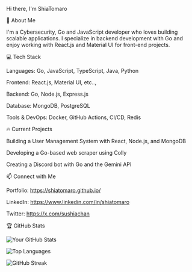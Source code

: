 Hi there, I'm ShiaTomaro

🚀 About Me

I'm a Cybersecurity, Go and JavaScript developer who loves building scalable applications. I specialize in backend development with Go and enjoy working with React.js and Material UI for front-end projects.

💻 Tech Stack

Languages: Go, JavaScript, TypeScript, Java, Python

Frontend: React.js, Material UI, etc..,

Backend: Go, Node.js, Express.js

Database: MongoDB, PostgreSQL

Tools & DevOps: Docker, GitHub Actions, CI/CD, Redis

🔥 Current Projects

Building a User Management System with React, Node.js, and MongoDB

Developing a Go-based web scraper using Colly

Creating a Discord bot with Go and the Gemini API

📫 Connect with Me

Portfolio: https://shiatomaro.github.io/

LinkedIn: https://www.linkedin.com/in/shiatomaro

Twitter: https://x.com/sushiachan

🏆 GitHub Stats

![Your GitHub Stats](https://github-readme-stats.vercel.app/api?username=shiatomaro&show_icons=true&theme=jolly)


![Top Languages](https://github-readme-stats.vercel.app/api/top-langs/?username=shiatomaro&layout=compact&theme=jolly&cache_seconds=3600)

![GitHub Streak](https://github-readme-streak-stats.herokuapp.com/?user=shiatomaro&theme=jolly)


<!---
MsTriile/MsTriile is a ✨ special ✨ repository because its `README.md` (this file) appears on your GitHub profile.
You can click the Preview link to take a look at your changes.
--->

